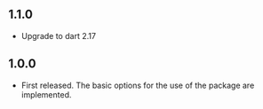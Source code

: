 ## 1.1.0

* Upgrade to dart 2.17

## 1.0.0

* First released. The basic options for the use of the package are implemented.